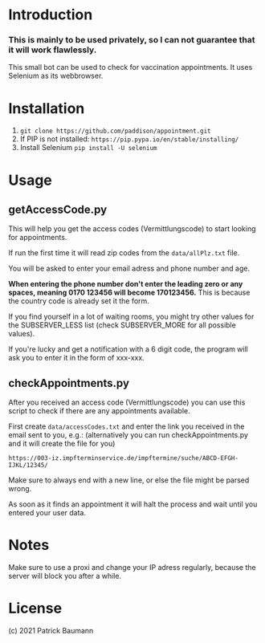 # Introduction

### This is mainly to be used privately, so I can not guarantee that it will work flawlessly.
This small bot can be used to check for vaccination appointments. It uses Selenium as its webbrowser.

# Installation

1. `git clone https://github.com/paddison/appointment.git`
2. If PIP is not installed: `https://pip.pypa.io/en/stable/installing/`
3. Install Selenium `pip install -U selenium`

# Usage

## getAccessCode.py
This will help you get the access codes (Vermittlungscode) to start looking for appointments. 

If run the first time it will read zip codes from the `data/allPlz.txt` file.

You will be asked to enter your email adress and phone number and age.

**When entering the phone number don't enter the leading zero or any spaces, meaning 0170 123456 will become 170123456.**
This is because the country code is already set it the form.

If you find yourself in a lot of waiting rooms, you might try other values for the SUBSERVER_LESS list (check SUBSERVER_MORE for all possible values).

If you're lucky and get a notification with a 6 digit code, the program will ask you to enter it in the form of xxx-xxx.

## checkAppointments.py
After you received an access code (Vermittlungscode) you can use this script to check if there are any appointments available.

First create `data/accessCodes.txt` and enter the link you received in the email sent to you, e.g.:
(alternatively you can run checkAppointments.py and it will create the file for you)

`https://003-iz.impfterminservice.de/impftermine/suche/ABCD-EFGH-IJKL/12345/`

 Make sure to always end with a new line, or else the file might be parsed wrong.
 
 As soon as it finds an appointment it will halt the process and wait until you entered your user data.

 # Notes
 Make sure to use a proxi and change your IP adress regularly, because the server will block you after a while.

 # License
 (c) 2021 Patrick Baumann
